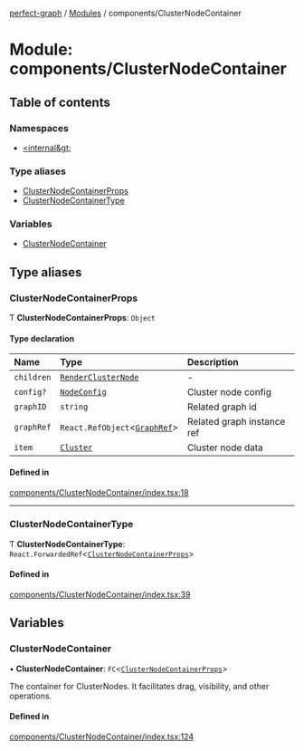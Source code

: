 [perfect-graph](../README.md) / [Modules](../modules.md) / components/ClusterNodeContainer

# Module: components/ClusterNodeContainer

## Table of contents

### Namespaces

- [&lt;internal\&gt;](components_ClusterNodeContainer._internal_.md)

### Type aliases

- [ClusterNodeContainerProps](components_ClusterNodeContainer#clusternodecontainerprops)
- [ClusterNodeContainerType](components_ClusterNodeContainer#clusternodecontainertype)

### Variables

- [ClusterNodeContainer](components_ClusterNodeContainer#clusternodecontainer)

## Type aliases

### ClusterNodeContainerProps

Ƭ **ClusterNodeContainerProps**: `Object`

#### Type declaration

| Name       | Type                                                                                  | Description                |
| :--------- | :------------------------------------------------------------------------------------ | :------------------------- |
| `children` | [`RenderClusterNode`](components_ClusterNodeContainer._internal_#renderclusternode)   | -                          |
| `config?`  | [`NodeConfig`](components_ClusterNodeContainer._internal_#nodeconfig)                 | Cluster node config        |
| `graphID`  | `string`                                                                              | Related graph id           |
| `graphRef` | `React.RefObject`<[`GraphRef`](components_ClusterNodeContainer._internal_#graphref)\> | Related graph instance ref |
| `item`     | [`Cluster`](components_ClusterNodeContainer._internal_#cluster)                       | Cluster node data          |

#### Defined in

[components/ClusterNodeContainer/index.tsx:18](https://github.com/MaastrichtU-IDS/perfect-graph/blob/7784cd6/src/components/ClusterNodeContainer/index.tsx#L18)

---

### ClusterNodeContainerType

Ƭ **ClusterNodeContainerType**: `React.ForwardedRef`<[`ClusterNodeContainerProps`](components_ClusterNodeContainer#clusternodecontainerprops)\>

#### Defined in

[components/ClusterNodeContainer/index.tsx:39](https://github.com/MaastrichtU-IDS/perfect-graph/blob/7784cd6/src/components/ClusterNodeContainer/index.tsx#L39)

## Variables

### ClusterNodeContainer

• **ClusterNodeContainer**: `FC`<[`ClusterNodeContainerProps`](components_ClusterNodeContainer#clusternodecontainerprops)\>

The container for ClusterNodes. It facilitates drag, visibility, and other
operations.

#### Defined in

[components/ClusterNodeContainer/index.tsx:124](https://github.com/MaastrichtU-IDS/perfect-graph/blob/7784cd6/src/components/ClusterNodeContainer/index.tsx#L124)
